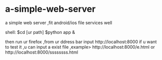 # a-simple-web-server
a simple web server ,fit android/ios file services well

shell:
$cd [ur path]
$python app &

then run ur firefox ,from ur ddress bar input http://localhost:8000
if u want to test it ,u can input a exist file ,example> http://localhost:8000/e.html
or http://localhost:8000/ssssssss.html

